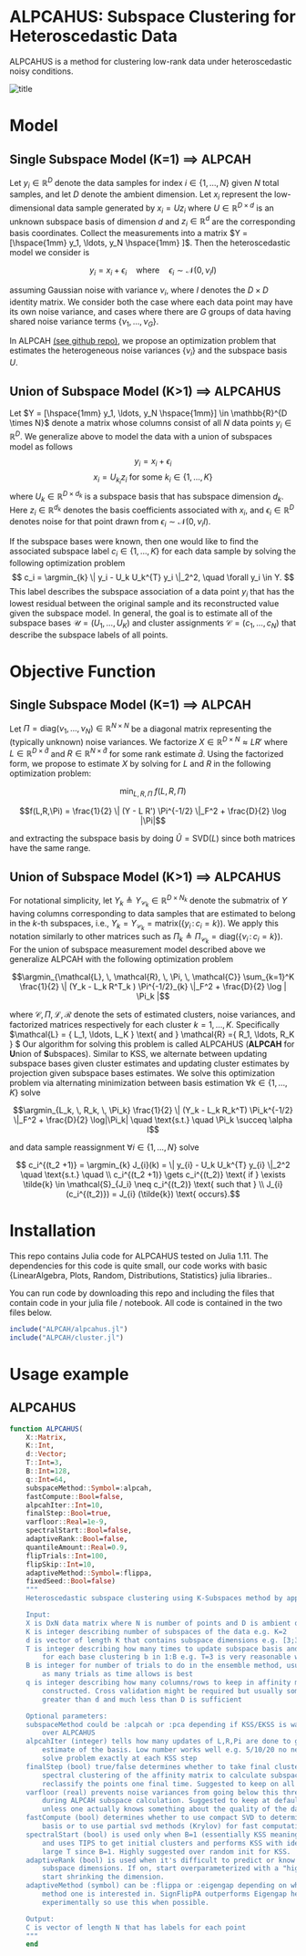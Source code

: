 # ALPCAHUS: Subspace Clustering for Heteroscedastic Data

ALPCAHUS is a method for clustering low-rank data under heteroscedastic noisy conditions.

![title](uos_example.png)

# Model 

## Single Subspace Model (K=1) $\implies$ ALPCAH

Let $y_i \in \mathbb{R}^{D}$ denote the data samples
for index $i \in \{1,\ldots,N \}$ given $N$ total samples,
and let $D$ denote the ambient dimension.
Let $x_i$ represent the low-dimensional data sample
generated by $x_i = U z_i$
where $U \in \mathbb{R}^{D \times d}$ is an unknown subspace basis of dimension $d$
and $z_i \in \mathbb{R}^{d}$ are the corresponding basis coordinates.
Collect the measurements into a matrix
$Y = [\hspace{1mm} y_1, \ldots, y_N \hspace{1mm} ]$.
Then the heteroscedastic model we consider is
```math
y_i = x_i + \epsilon_i
\quad \text{where} \quad
\epsilon_i \sim \mathcal{N}(0, \nu_i I)
```
assuming Gaussian noise with variance $\nu_i$,
where $I$ denotes the $D \times D$ identity matrix.
We consider both the case where each data point may have its own noise variance,
and cases where there are
$G$ groups of data having shared noise variance terms
$\{ \nu_1,\ldots,\nu_G \}$.

In ALPCAH [(see github repo)](https://github.com/javiersc1/ALPCAH), we propose an optimization problem that estimates the heterogeneous noise variances $\{\nu_i\}$ and the subspace basis $U$.

## Union of Subspace Model (K>1) $\implies$ ALPCAHUS
Let
$Y = [\hspace{1mm} y_1, \ldots, y_N \hspace{1mm}] \in \mathbb{R}^{D \times N}$ denote a matrix whose columns consist of all $N$ data points
$y_i \in \mathbb{R}^D$.
We generalize above
to model the data
with a union of subspaces model as follows
$$y_i  = x_i  + \epsilon_i$$
$$x_i  = U_{k_i} z_i
\text{ for some }
k_i \in \{1, \ldots, K \}$$
where
$U_k \in \mathbb{R}^{D \times d_k}$ is a subspace basis that
has subspace dimension $d_k$. Here $z_i \in \mathbb{R}^{d_k}$
denotes the basis coefficients associated with $x_i$,
and $\epsilon_i \in \mathbb{R}^D$ denotes noise for that point
drawn from $\epsilon_i \sim \mathcal{N}(0, \nu_i I)$.

If the subspace bases were known,
then one would like to find the associated subspace label
$c_i \in \{ 1, \ldots,K \}$ for each data sample
by solving the following optimization problem
$$
    c_i = \argmin_{k} \| y_i -  U_k U_k^{T} y_i \|_2^2,
    \quad \forall y_i \in Y.
$$
This label describes the subspace association of a data point $y_i$
that has the lowest residual between the original sample and its reconstructed value
given the subspace model.
In general,
the goal is to estimate all of the subspace bases
$\mathcal{U} = ( U_1, \ldots, U_K )$
and cluster assignments
$\mathcal{C} = (c_1, \ldots, c_N)$
that describe the subspace labels of all points.

# Objective Function

## Single Subspace Model (K=1) $\implies$ ALPCAH

Let $\Pi = \mathrm{diag}(\nu_1,\ldots,\nu_N) \in \mathbb{R}^{N \times N}$
be a diagonal matrix representing the (typically unknown) noise variances. 
We factorize $X \in \mathbb{R}^{D \times N} \approx L R'$
where $L \in \mathbb{R}^{D \times \hat{d}}$
and $R \in \mathbb{R}^{N \times \hat{d}}$
for some rank estimate $\hat{d}$. Using the factorized form,
we propose to estimate $X$
by solving for $L$ and $R$ in the following optimization problem:
```math
  \min_{L,R,\Pi} \ f(L,R,\Pi)
```
```math
f(L,R,\Pi) = \frac{1}{2} \| (Y - L R') \Pi^{-1/2} \|_F^2 + \frac{D}{2} \log |\Pi|
```
and extracting the subspace basis by doing $\hat{U} = \text{SVD}(L)$ since both matrices have the same range.

## Union of Subspace Model (K>1) $\implies$ ALPCAHUS

For notational simplicity,
let 
$Y_k \triangleq Y_{\mathcal{C}_k} \in \mathbb{R}^{D \times N_k}$
denote the submatrix of $Y$
having columns corresponding to data samples
that are estimated to belong in the $k$-th subspaces,
i.e., $Y_k =Y_{\mathcal{C}_k} = \text{matrix}( \{ y_i \, : \, c_i = k \})$.
We apply this notation similarly to other matrices
such as
$\Pi_k \triangleq \Pi_{\mathcal{C}_k}= \text{diag}(\{\nu_i \, :\, c_i = k \})$.
For the union of subspace measurement model described above
we generalize ALPCAH with the following optimization problem
```math
\argmin_{\mathcal{L}, \, \mathcal{R}, \, \Pi, \, \mathcal{C}}
\sum_{k=1}^K \frac{1}{2} \| (Y_k - L_k R^T_k ) \Pi^{-1/2}_{k} \|_F^2
+ \frac{D}{2} \log | \Pi_k |
```
where $\mathcal{C}, \Pi, \mathcal{L}, \mathcal{R}$
denote the sets of estimated clusters, noise variances,  and factorized matrices respectively for each cluster $k = 1, \ldots, K$.
Specifically
$\mathcal{L} = \{ L_1, \ldots, L_K \} \text{ and }
\mathcal{R} =\{ R_1, \ldots, R_K \}
$
Our algorithm for solving this problem is called
ALPCAHUS (**ALPCAH** for **U**nion of **S**ubspaces).
Similar to KSS,
we alternate between updating subspace bases given cluster estimates
and updating cluster estimates by projection given subspace bases estimates.
We solve this optimization problem via alternating minimization between basis estimation $\forall k \in \{1, \ldots,K\}$ solve
```math
\argmin_{L_k, \, R_k, \, \Pi_k}
\frac{1}{2} \| (Y_k - L_k R_k^T) \Pi_k^{-1/2} \|_F^2 
+ \frac{D}{2} \log|\Pi_k| \quad \text{s.t.} \quad \Pi_k \succeq \alpha I
```
and data sample reassignment $\forall i \in \{1, \ldots, N\}$ solve
```math
    c_i^{(t_2 +1)} = \argmin_{k} J_{i}(k) = \| y_{i} -  U_k U_k^{T} y_{i} \|_2^2 \quad \text{s.t.} \quad \\
    c_i^{(t_2 +1)} \gets c_i^{(t_2)} \text{ if } \exists \tilde{k} \in \mathcal{S}_{J_i} \neq c_i^{(t_2)} \text{ such that } \\
    J_{i}(c_i^{(t_2)}) = J_{i} (\tilde{k}) \text{ occurs}.
```

# Installation
This repo contains Julia code for ALPCAHUS tested on Julia 1.11. The dependencies for this code is quite small, our code works with basic {LinearAlgebra, Plots, Random, Distributions, Statistics} julia libraries..

You can run code by downloading this repo and including the files that contain code in your julia file / notebook. All code is contained in the two files below.
```julia
include("ALPCAH/alpcahus.jl")
include("ALPCAH/cluster.jl")
```

# Usage example

## ALPCAHUS
```julia
function ALPCAHUS(
    X::Matrix, 
    K::Int, 
    d::Vector; 
    T::Int=3, 
    B::Int=128, 
    q::Int=64,
    subspaceMethod::Symbol=:alpcah,
    fastCompute::Bool=false, 
    alpcahIter::Int=10,
    finalStep::Bool=true, 
    varfloor::Real=1e-9, 
    spectralStart::Bool=false,
    adaptiveRank::Bool=false, 
    quantileAmount::Real=0.9, 
    flipTrials::Int=100,
    flipSkip::Int=10, 
    adaptiveMethod::Symbol=:flippa, 
    fixedSeed::Bool=false)
    """
    Heteroscedastic subspace clustering using K-Subspaces method by applying ALPCAH in the subspace update step instead of PCA. Generalized to the ensemble method to measure similarity of clusterings in trials. Various extra things included such as spectral initialization for KSS, adaptive rank method, etc...

    Input:
    X is DxN data matrix where N is number of points and D is ambient dimension
    K is integer describing number of subspaces of the data e.g. K=2
    d is vector of length K that contains subspace dimensions e.g. [3;3]
    T is integer describing how many times to update subspace basis and clusters
        for each base clustering b in 1:B e.g. T=3 is very reasonable when B>>1
    B is integer for number of trials to do in the ensemble method, usually
        as many trials as time allows is best
    q is integer describing how many columns/rows to keep in affinity matrix
        constructed. Cross validation might be required but usually something
        greater than d and much less than D is sufficient

    Optional parameters:
    subspaceMethod could be :alpcah or :pca depending if KSS/EKSS is wanted
        over ALPCAHUS
    alpcahIter (integer) tells how many updates of L,R,Pi are done to get an
        estimate of the basis. Low number works well e.g. 5/10/20 no need to
        solve problem exactly at each KSS step
    finalStep (bool) true/false determines whether to take final clustering of
        spectral clustering of the affinity matrix to calculate subspace basis and
        reclassify the points one final time. Suggested to keep on all times.
    varfloor (real) prevents noise variances from going below this threshold
        during ALPCAH subspace calculation. Suggested to keep at default value
        unless one actually knows something about the quality of the data
    fastCompute (bool) determines whether to use compact SVD to determine subspace
        basis or to use partial svd methods (Krylov) for fast computation.
    spectralStart (bool) is used only when B=1 (essentially KSS meaning one trial)
        and uses TIPS to get initial clusters and performs KSS with ideally a
        large T since B=1. Highly suggested over random init for KSS.
    adaptiveRank (bool) is used when it's difficult to predict or know the
        subspace dimensions. If on, start overparameterized with a "high d" to
        start shrinking the dimension.
    adaptiveMethod (symbol) can be :flippa or :eigengap depending on what
        method one is interested in. SignFlipPA outperforms Eigengap heuristic
        experimentally so use this when possible.

    Output:
    C is vector of length N that has labels for each point
    """
    end
```